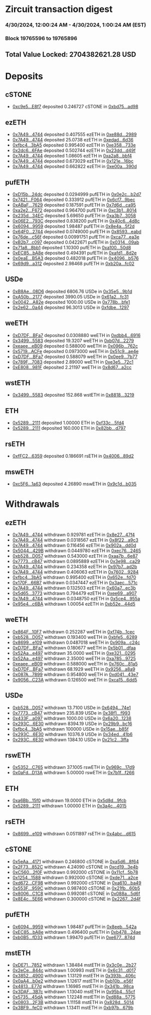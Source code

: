 # Zircuit transaction digest
### 4/30/2024, 12:00:24 AM - 4/30/2024, 1:00:24 AM (EST)
### Block 19765596 to 19765896

## Total Value Locked: 2704382621.28 USD

# Deposits
## cSTONE
- [0xc9e5...E8f7](https://etherscan.io/address/0xc9e561Fb07fBEE24Edf19Ee8216D8633c583E8f7) deposited 0.246727 cSTONE in [0xbd75...ad98](https://etherscan.io/tx/0xc9e561Fb07fBEE24Edf19Ee8216D8633c583E8f7)
## ezETH
- [0x7A49...4744](https://etherscan.io/address/0x7A493Be5c2ce014cD049Bf178a1ac0Db1B434744) deposited 0.407555 ezETH in [0xe88d...2989](https://etherscan.io/tx/0x7A493Be5c2ce014cD049Bf178a1ac0Db1B434744)
- [0x7A49...4744](https://etherscan.io/address/0x7A493Be5c2ce014cD049Bf178a1ac0Db1B434744) deposited 25.0738 ezETH in [0xedad...6d36](https://etherscan.io/tx/0x7A493Be5c2ce014cD049Bf178a1ac0Db1B434744)
- [0xfbc4...3bA5](https://etherscan.io/address/0xfbc42b6d570e9E9f14A1Bf0A39C85Ad2B8f03bA5) deposited 0.995400 ezETH in [0xe358...733e](https://etherscan.io/tx/0xfbc42b6d570e9E9f14A1Bf0A39C85Ad2B8f03bA5)
- [0x2dc6...6FAe](https://etherscan.io/address/0x2dc61144073850735EcAb50D19E5b52791106FAe) deposited 0.502744 ezETH in [0x23dd...d49f](https://etherscan.io/tx/0x2dc61144073850735EcAb50D19E5b52791106FAe)
- [0x7A49...4744](https://etherscan.io/address/0x7A493Be5c2ce014cD049Bf178a1ac0Db1B434744) deposited 1.08605 ezETH in [0xa2a8...bbf4](https://etherscan.io/tx/0x7A493Be5c2ce014cD049Bf178a1ac0Db1B434744)
- [0x7A49...4744](https://etherscan.io/address/0x7A493Be5c2ce014cD049Bf178a1ac0Db1B434744) deposited 0.673029 ezETH in [0x121e...16bc](https://etherscan.io/tx/0x7A493Be5c2ce014cD049Bf178a1ac0Db1B434744)
- [0x7A49...4744](https://etherscan.io/address/0x7A493Be5c2ce014cD049Bf178a1ac0Db1B434744) deposited 0.662822 ezETH in [0xe00a...390d](https://etherscan.io/tx/0x7A493Be5c2ce014cD049Bf178a1ac0Db1B434744)
## pufETH
- [0xD15b...24dc](https://etherscan.io/address/0xD15b0f1D91A446373684fCbC59F48cF4132424dc) deposited 0.0294999 pufETH in [0x0e2c...b2d7](https://etherscan.io/tx/0xD15b0f1D91A446373684fCbC59F48cF4132424dc)
- [0x7421...F064](https://etherscan.io/address/0x742105c5De6cc9b991B8901AD8eC6bB6936FF064) deposited 0.333912 pufETH in [0x6cf7...9bec](https://etherscan.io/tx/0x742105c5De6cc9b991B8901AD8eC6bB6936FF064)
- [0xABaF...7629](https://etherscan.io/address/0xABaF0B82d39348340d79137AA0CFe7E0Ca757629) deposited 0.187591 pufETH in [0x7d6d...ca95](https://etherscan.io/tx/0xABaF0B82d39348340d79137AA0CFe7E0Ca757629)
- [0xa2e2...F672](https://etherscan.io/address/0xa2e2d58e3c20cB9Bb4a6B8AE3C2b7Ff22d30F672) deposited 0.964700 pufETH in [0xc3b1...8014](https://etherscan.io/tx/0xa2e2d58e3c20cB9Bb4a6B8AE3C2b7Ff22d30F672)
- [0x235d...34EC](https://etherscan.io/address/0x235d24C9D19E8c517B2b3a8aD8eD47C73FFA34EC) deposited 5.69650 pufETH in [0xa3b7...3058](https://etherscan.io/tx/0x235d24C9D19E8c517B2b3a8aD8eD47C73FFA34EC)
- [0x06E2...793C](https://etherscan.io/address/0x06E252CDb6BF0E724346bE59ceADF6684c79793C) deposited 0.838200 pufETH in [0x40c6...4d8c](https://etherscan.io/tx/0x06E252CDb6BF0E724346bE59ceADF6684c79793C)
- [0x6094...9959](https://etherscan.io/address/0x60945769171b20E8846986A41E34490c44a99959) deposited 1.98487 pufETH in [0x8e4a...5f2d](https://etherscan.io/tx/0x60945769171b20E8846986A41E34490c44a99959)
- [0x64F0...2744](https://etherscan.io/address/0x64F04fDeFF38d38BC7e60596a3834DF404bf2744) deposited 0.0749000 pufETH in [0x8593...eabd](https://etherscan.io/tx/0x64F04fDeFF38d38BC7e60596a3834DF404bf2744)
- [0x76de...c56f](https://etherscan.io/address/0x76deFfABA00063300c13BE50f86C253c8B87c56f) deposited 0.00991751 pufETH in [0xca77...ea3e](https://etherscan.io/tx/0x76deFfABA00063300c13BE50f86C253c8B87c56f)
- [0xB2b7...c097](https://etherscan.io/address/0xB2b768a5caaCD64C8f862892328Ba8F3F085c097) deposited 0.0422671 pufETH in [0x0314...09ab](https://etherscan.io/tx/0xB2b768a5caaCD64C8f862892328Ba8F3F085c097)
- [0x71a8...8bb1](https://etherscan.io/address/0x71a878F733d19B2c410672A69f3756F88f988bb1) deposited 1.10300 pufETH in [0xa100...50d8](https://etherscan.io/tx/0x71a878F733d19B2c410672A69f3756F88f988bb1)
- [0xEC85...bA8e](https://etherscan.io/address/0xEC85b8E2D60934080Fc333Dcdb2f52281390bA8e) deposited 0.494391 pufETH in [0xafd1...8d2e](https://etherscan.io/tx/0xEC85b8E2D60934080Fc333Dcdb2f52281390bA8e)
- [0x0eaE...B5A3](https://etherscan.io/address/0x0eaEd316585D1C76386845601b1C115B37EdB5A3) deposited 0.482018 pufETH in [0x4096...b576](https://etherscan.io/tx/0x0eaEd316585D1C76386845601b1C115B37EdB5A3)
- [0x69d9...a312](https://etherscan.io/address/0x69d9C862994EE9759ffb0D171AAfDc335f2da312) deposited 2.98468 pufETH in [0xb20a...fc02](https://etherscan.io/tx/0x69d9C862994EE9759ffb0D171AAfDc335f2da312)
## USDe
- [0xB8Ae...08D6](https://etherscan.io/address/0xB8Ae3363Ce4Da7f2C96F8d390D95A51C593B08D6) deposited 6806.76 USDe in [0x35e5...9b1d](https://etherscan.io/tx/0xB8Ae3363Ce4Da7f2C96F8d390D95A51C593B08D6)
- [0xA50b...2177](https://etherscan.io/address/0xA50b87f8C860F79F2C38f39A0B5f1991cCbd2177) deposited 3990.05 USDe in [0x61a2...fc31](https://etherscan.io/tx/0xA50b87f8C860F79F2C38f39A0B5f1991cCbd2177)
- [0x0042...A82e](https://etherscan.io/address/0x00422F9f27e92D2a3440cA196D176B6901BaA82e) deposited 1000.00 USDe in [0x778b...bfe1](https://etherscan.io/tx/0x00422F9f27e92D2a3440cA196D176B6901BaA82e)
- [0x2e62...0a44](https://etherscan.io/address/0x2e624A9Eb616F2A595994f9dbd7484B471c70a44) deposited 96.3013 USDe in [0xfdbe...1297](https://etherscan.io/tx/0x2e624A9Eb616F2A595994f9dbd7484B471c70a44)
## weETH
- [0xD7DF...BFa7](https://etherscan.io/address/0xD7DF7E085214743530afF339aFC420c7c720BFa7) deposited 0.0308880 weETH in [0xdbb4...6916](https://etherscan.io/tx/0xD7DF7E085214743530afF339aFC420c7c720BFa7)
- [0x3499...5583](https://etherscan.io/address/0x349937Ad5dB113cFE177FEf8f9031878eb255583) deposited 19.3207 weETH in [0xb07d...2279](https://etherscan.io/tx/0x349937Ad5dB113cFE177FEf8f9031878eb255583)
- [0xeaee...eB09](https://etherscan.io/address/0xeaee0e5597C83F24486B449F2754aaEc0A47eB09) deposited 0.588000 weETH in [0x096b...762c](https://etherscan.io/tx/0xeaee0e5597C83F24486B449F2754aaEc0A47eB09)
- [0x5719...ACFe](https://etherscan.io/address/0x571922f80ca4E428f4C62906e1b9C77C41BaACFe) deposited 0.0973000 weETH in [0x51c9...ae4e](https://etherscan.io/tx/0x571922f80ca4E428f4C62906e1b9C77C41BaACFe)
- [0xD7DF...BFa7](https://etherscan.io/address/0xD7DF7E085214743530afF339aFC420c7c720BFa7) deposited 0.588079 weETH in [0x0ee9...7b77](https://etherscan.io/tx/0xD7DF7E085214743530afF339aFC420c7c720BFa7)
- [0x789F...7083](https://etherscan.io/address/0x789F92c8A77179231D3F227413020aDbFC917083) deposited 2.89000 weETH in [0xe3e5...72c1](https://etherscan.io/tx/0x789F92c8A77179231D3F227413020aDbFC917083)
- [0xE808...981F](https://etherscan.io/address/0xE80877CdA139dE5Ff93cd36997822803C6Ff981F) deposited 2.21197 weETH in [0x8d67...a2cc](https://etherscan.io/tx/0xE80877CdA139dE5Ff93cd36997822803C6Ff981F)
## wstETH
- [0x3499...5583](https://etherscan.io/address/0x349937Ad5dB113cFE177FEf8f9031878eb255583) deposited 152.868 wstETH in [0x8818...3219](https://etherscan.io/tx/0x349937Ad5dB113cFE177FEf8f9031878eb255583)
## ETH
- [0x5289...2111](https://etherscan.io/address/0x5289Ff3ec804990Ae4FB19393b6E596A77CB2111) deposited 1.00000 ETH in [0xf33c...5fd4](https://etherscan.io/tx/0x5289Ff3ec804990Ae4FB19393b6E596A77CB2111)
- [0x5289...2111](https://etherscan.io/address/0x5289Ff3ec804990Ae4FB19393b6E596A77CB2111) deposited 160.000 ETH in [0x82bb...d797](https://etherscan.io/tx/0x5289Ff3ec804990Ae4FB19393b6E596A77CB2111)
## rsETH
- [0xfFC2...6359](https://etherscan.io/address/0xfFC285107cE873f2aC248013042e87Af595e6359) deposited 0.186691 rsETH in [0x4006...89d2](https://etherscan.io/tx/0xfFC285107cE873f2aC248013042e87Af595e6359)
## mswETH
- [0xc5F6...1a63](https://etherscan.io/address/0xc5F670Cc55ed46815118428261025919cB4e1a63) deposited 4.26890 mswETH in [0x9c1d...b035](https://etherscan.io/tx/0xc5F670Cc55ed46815118428261025919cB4e1a63)
# Withdrawals
## ezETH
- [0x7A49...4744](https://etherscan.io/address/0x7A493Be5c2ce014cD049Bf178a1ac0Db1B434744) withdrawn 0.929781 ezETH in [0x8e27...47f4](https://etherscan.io/tx/0x7A493Be5c2ce014cD049Bf178a1ac0Db1B434744)
- [0x7A49...4744](https://etherscan.io/address/0x7A493Be5c2ce014cD049Bf178a1ac0Db1B434744) withdrawn 0.0318567 ezETH in [0x8f22...a9c3](https://etherscan.io/tx/0x7A493Be5c2ce014cD049Bf178a1ac0Db1B434744)
- [0x7A49...4744](https://etherscan.io/address/0x7A493Be5c2ce014cD049Bf178a1ac0Db1B434744) withdrawn 0.116456 ezETH in [0x902a...dd0d](https://etherscan.io/tx/0x7A493Be5c2ce014cD049Bf178a1ac0Db1B434744)
- [0x5044...429B](https://etherscan.io/address/0x5044cCa6E3dE8150ce4C2D4Ee87dD07D5C22429B) withdrawn 0.0449780 ezETH in [0xec76...2465](https://etherscan.io/tx/0x5044cCa6E3dE8150ce4C2D4Ee87dD07D5C22429B)
- [0xb528...D057](https://etherscan.io/address/0xb52892d384244035c54EBb6c200DB7d4cA6FD057) withdrawn 0.543000 ezETH in [0xaa7b...6e87](https://etherscan.io/tx/0xb52892d384244035c54EBb6c200DB7d4cA6FD057)
- [0x7773...cB47](https://etherscan.io/address/0x77738aa1F3133DF3c5Ade2ecb5ECde43cc5ecB47) withdrawn 0.0895889 ezETH in [0x3e98...ca29](https://etherscan.io/tx/0x77738aa1F3133DF3c5Ade2ecb5ECde43cc5ecB47)
- [0x7A49...4744](https://etherscan.io/address/0x7A493Be5c2ce014cD049Bf178a1ac0Db1B434744) withdrawn 0.234358 ezETH in [0x97b7...ad2b](https://etherscan.io/tx/0x7A493Be5c2ce014cD049Bf178a1ac0Db1B434744)
- [0x7A49...4744](https://etherscan.io/address/0x7A493Be5c2ce014cD049Bf178a1ac0Db1B434744) withdrawn 0.406063 ezETH in [0x7602...9284](https://etherscan.io/tx/0x7A493Be5c2ce014cD049Bf178a1ac0Db1B434744)
- [0xfbc4...3bA5](https://etherscan.io/address/0xfbc42b6d570e9E9f14A1Bf0A39C85Ad2B8f03bA5) withdrawn 0.995400 ezETH in [0x652e...fd70](https://etherscan.io/tx/0xfbc42b6d570e9E9f14A1Bf0A39C85Ad2B8f03bA5)
- [0x170F...66B7](https://etherscan.io/address/0x170F1113BC7cC85b082c78Ab404eC78F2Ed266B7) withdrawn 0.0347447 ezETH in [0x3aec...571c](https://etherscan.io/tx/0x170F1113BC7cC85b082c78Ab404eC78F2Ed266B7)
- [0x7A49...4744](https://etherscan.io/address/0x7A493Be5c2ce014cD049Bf178a1ac0Db1B434744) withdrawn 0.132503 ezETH in [0x60a7...ec3b](https://etherscan.io/tx/0x7A493Be5c2ce014cD049Bf178a1ac0Db1B434744)
- [0x5d65...3773](https://etherscan.io/address/0x5d653a37c306514c1e59A537F488ba06D37e3773) withdrawn 0.794479 ezETH in [0xee69...a907](https://etherscan.io/tx/0x5d653a37c306514c1e59A537F488ba06D37e3773)
- [0x7A49...4744](https://etherscan.io/address/0x7A493Be5c2ce014cD049Bf178a1ac0Db1B434744) withdrawn 0.0348750 ezETH in [0x5ce4...955a](https://etherscan.io/tx/0x7A493Be5c2ce014cD049Bf178a1ac0Db1B434744)
- [0x95e4...c6BA](https://etherscan.io/address/0x95e4D54C8EFF8d022F926f48643324329CEEc6BA) withdrawn 1.00054 ezETH in [0xb52e...44d5](https://etherscan.io/tx/0x95e4D54C8EFF8d022F926f48643324329CEEc6BA)
## weETH
- [0x864F...10F7](https://etherscan.io/address/0x864FC05Aa34B2EA2e88276DBBf105e6fc83310F7) withdrawn 0.252287 weETH in [0xf74b...1cec](https://etherscan.io/tx/0x864FC05Aa34B2EA2e88276DBBf105e6fc83310F7)
- [0xb528...D057](https://etherscan.io/address/0xb52892d384244035c54EBb6c200DB7d4cA6FD057) withdrawn 0.193400 weETH in [0xbfe5...6289](https://etherscan.io/tx/0xb52892d384244035c54EBb6c200DB7d4cA6FD057)
- [0x8699...e109](https://etherscan.io/address/0x86995F4a229b5a6512BF46b0A65DF450F37de109) withdrawn 0.0487018 weETH in [0x909a...c24c](https://etherscan.io/tx/0x86995F4a229b5a6512BF46b0A65DF450F37de109)
- [0xD7DF...BFa7](https://etherscan.io/address/0xD7DF7E085214743530afF339aFC420c7c720BFa7) withdrawn 0.180677 weETH in [0x5b01...dfaa](https://etherscan.io/tx/0xD7DF7E085214743530afF339aFC420c7c720BFa7)
- [0x52Aa...e497](https://etherscan.io/address/0x52Aa899454998Be5b000Ad077a46Bbe360F4e497) withdrawn 35.0000 weETH in [0xe321...0295](https://etherscan.io/tx/0x52Aa899454998Be5b000Ad077a46Bbe360F4e497)
- [0x52Aa...e497](https://etherscan.io/address/0x52Aa899454998Be5b000Ad077a46Bbe360F4e497) withdrawn 2.35000 weETH in [0xa785...9725](https://etherscan.io/tx/0x52Aa899454998Be5b000Ad077a46Bbe360F4e497)
- [0xeaee...eB09](https://etherscan.io/address/0xeaee0e5597C83F24486B449F2754aaEc0A47eB09) withdrawn 0.588000 weETH in [0x760c...81a5](https://etherscan.io/tx/0xeaee0e5597C83F24486B449F2754aaEc0A47eB09)
- [0xD7DF...BFa7](https://etherscan.io/address/0xD7DF7E085214743530afF339aFC420c7c720BFa7) withdrawn 68.1929 weETH in [0x9256...a8a9](https://etherscan.io/tx/0xD7DF7E085214743530afF339aFC420c7c720BFa7)
- [0x087A...7899](https://etherscan.io/address/0x087A05e34842B49974c06d046B0bbB95102c7899) withdrawn 0.954800 weETH in [0xd041...43e7](https://etherscan.io/tx/0x087A05e34842B49974c06d046B0bbB95102c7899)
- [0x9056...C23A](https://etherscan.io/address/0x9056AC4293D948a9907b6986fD7bb7B43044C23A) withdrawn 0.126500 weETH in [0xca15...6dd5](https://etherscan.io/tx/0x9056AC4293D948a9907b6986fD7bb7B43044C23A)
## USDe
- [0xb528...D057](https://etherscan.io/address/0xb52892d384244035c54EBb6c200DB7d4cA6FD057) withdrawn 13.7100 USDe in [0x6494...74e1](https://etherscan.io/tx/0xb52892d384244035c54EBb6c200DB7d4cA6FD057)
- [0x7773...cB47](https://etherscan.io/address/0x77738aa1F3133DF3c5Ade2ecb5ECde43cc5ecB47) withdrawn 235.839 USDe in [0x38f1...f993](https://etherscan.io/tx/0x77738aa1F3133DF3c5Ade2ecb5ECde43cc5ecB47)
- [0x433F...a097](https://etherscan.io/address/0x433F88FC59ECc439bed298EeE4F989bF84bCa097) withdrawn 1000.00 USDe in [0x6a20...1238](https://etherscan.io/tx/0x433F88FC59ECc439bed298EeE4F989bF84bCa097)
- [0x293C...6E30](https://etherscan.io/address/0x293C6937D8D82e05B01335F7B33FBA0c8e256E30) withdrawn 8394.19 USDe in [0x29b9...bc16](https://etherscan.io/tx/0x293C6937D8D82e05B01335F7B33FBA0c8e256E30)
- [0xfbc4...3bA5](https://etherscan.io/address/0xfbc42b6d570e9E9f14A1Bf0A39C85Ad2B8f03bA5) withdrawn 100000 USDe in [0x15ae...b85f](https://etherscan.io/tx/0xfbc42b6d570e9E9f14A1Bf0A39C85Ad2B8f03bA5)
- [0x293C...6E30](https://etherscan.io/address/0x293C6937D8D82e05B01335F7B33FBA0c8e256E30) withdrawn 10376.9 USDe in [0x34ed...41b6](https://etherscan.io/tx/0x293C6937D8D82e05B01335F7B33FBA0c8e256E30)
- [0x293C...6E30](https://etherscan.io/address/0x293C6937D8D82e05B01335F7B33FBA0c8e256E30) withdrawn 1384.10 USDe in [0x21c2...3ffa](https://etherscan.io/tx/0x293C6937D8D82e05B01335F7B33FBA0c8e256E30)
## rswETH
- [0x5352...C765](https://etherscan.io/address/0x5352e8b1237745D07E03bCF2b0c951AfCEAcC765) withdrawn 37.1005 rswETH in [0x969c...17d9](https://etherscan.io/tx/0x5352e8b1237745D07E03bCF2b0c951AfCEAcC765)
- [0x0aFd...D13A](https://etherscan.io/address/0x0aFd04EF4D4789B91258f60Bd7f980287c55D13A) withdrawn 5.00000 rswETH in [0x7b1f...f266](https://etherscan.io/tx/0x0aFd04EF4D4789B91258f60Bd7f980287c55D13A)
## ETH
- [0xa6Bb...15f0](https://etherscan.io/address/0xa6Bba65d581CF64cB7Ff8E656b9207C1ee7915f0) withdrawn 19.0000 ETH in [0x5d8d...9fcb](https://etherscan.io/tx/0xa6Bba65d581CF64cB7Ff8E656b9207C1ee7915f0)
- [0x5289...2111](https://etherscan.io/address/0x5289Ff3ec804990Ae4FB19393b6E596A77CB2111) withdrawn 1.00000 ETH in [0x3a4c...4015](https://etherscan.io/tx/0x5289Ff3ec804990Ae4FB19393b6E596A77CB2111)
## rsETH
- [0x8699...e109](https://etherscan.io/address/0x86995F4a229b5a6512BF46b0A65DF450F37de109) withdrawn 0.0511897 rsETH in [0x4abc...d615](https://etherscan.io/tx/0x86995F4a229b5a6512BF46b0A65DF450F37de109)
## cSTONE
- [0x5eAa...4171](https://etherscan.io/address/0x5eAad002de512bd5D1DbeAE221edA399c5C84171) withdrawn 0.246800 cSTONE in [0xa5d6...8f64](https://etherscan.io/tx/0x5eAad002de512bd5D1DbeAE221edA399c5C84171)
- [0x2F73...852C](https://etherscan.io/address/0x2F732A9E54f563ccdDfBaF6E7B11276c1C5D852C) withdrawn 4.24090 cSTONE in [0xcd19...3e4b](https://etherscan.io/tx/0x2F732A9E54f563ccdDfBaF6E7B11276c1C5D852C)
- [0xC560...2f0F](https://etherscan.io/address/0xC56098AE6f8c024547dF3f87081D3eD969762f0F) withdrawn 0.992000 cSTONE in [0x11cf...5b78](https://etherscan.io/tx/0xC56098AE6f8c024547dF3f87081D3eD969762f0F)
- [0x1254...1588](https://etherscan.io/address/0x12542741C9C75cd3De72f4086c0064Ade39f1588) withdrawn 0.992000 cSTONE in [0xde71...a2ce](https://etherscan.io/tx/0x12542741C9C75cd3De72f4086c0064Ade39f1588)
- [0xd672...CF98](https://etherscan.io/address/0xd6723d84aD34B4cCA001ce0DB9686Ea2037fCF98) withdrawn 0.992000 cSTONE in [0xa610...ba49](https://etherscan.io/tx/0xd6723d84aD34B4cCA001ce0DB9686Ea2037fCF98)
- [0x553F...959C](https://etherscan.io/address/0x553F58802fa84eCD9B8f2bF7c57039f57E36959C) withdrawn 0.987400 cSTONE in [0x21fb...60b5](https://etherscan.io/tx/0x553F58802fa84eCD9B8f2bF7c57039f57E36959C)
- [0x8006...C1C8](https://etherscan.io/address/0x80069F2aCF2074b1140db06D82A74D452E7cC1C8) withdrawn 0.992081 cSTONE in [0x088a...5d6f](https://etherscan.io/tx/0x80069F2aCF2074b1140db06D82A74D452E7cC1C8)
- [0x8E4c...5E66](https://etherscan.io/address/0x8E4c38089AF04Fd25Eb64442024fa70DeD9e5E66) withdrawn 0.300000 cSTONE in [0x2267...2d4f](https://etherscan.io/tx/0x8E4c38089AF04Fd25Eb64442024fa70DeD9e5E66)
## pufETH
- [0x6094...9959](https://etherscan.io/address/0x60945769171b20E8846986A41E34490c44a99959) withdrawn 1.98487 pufETH in [0x8eeb...542a](https://etherscan.io/tx/0x60945769171b20E8846986A41E34490c44a99959)
- [0xEC85...bA8e](https://etherscan.io/address/0xEC85b8E2D60934080Fc333Dcdb2f52281390bA8e) withdrawn 0.496400 pufETH in [0xb478...24ae](https://etherscan.io/tx/0xEC85b8E2D60934080Fc333Dcdb2f52281390bA8e)
- [0xb0B5...fD33](https://etherscan.io/address/0xb0B57CF2D9257645cC96603bFC2C731eBa38fD33) withdrawn 1.99470 pufETH in [0xe677...874d](https://etherscan.io/tx/0xb0B57CF2D9257645cC96603bFC2C731eBa38fD33)
## mstETH
- [0xDE71...7852](https://etherscan.io/address/0xDE715Fc434afFb3294d08CcF643484b62C707852) withdrawn 1.38484 mstETH in [0x3c0e...2b27](https://etherscan.io/tx/0xDE715Fc434afFb3294d08CcF643484b62C707852)
- [0x2eCe...844c](https://etherscan.io/address/0x2eCe80ee228Ff3112244844F59Ab559Cfcc3844c) withdrawn 1.00993 mstETH in [0x6c31...d017](https://etherscan.io/tx/0x2eCe80ee228Ff3112244844F59Ab559Cfcc3844c)
- [0x3852...4900](https://etherscan.io/address/0x3852cD2ed282EfeBBE73173B3Ff14E4c6A584900) withdrawn 1.13129 mstETH in [0x393b...406c](https://etherscan.io/tx/0x3852cD2ed282EfeBBE73173B3Ff14E4c6A584900)
- [0x0aA4...b0e2](https://etherscan.io/address/0x0aA48fC7d28Af9F0BF08Bf3EA97F942eFFF2b0e2) withdrawn 1.12617 mstETH in [0xb10b...e56f](https://etherscan.io/tx/0x0aA48fC7d28Af9F0BF08Bf3EA97F942eFFF2b0e2)
- [0x4813...E77d](https://etherscan.io/address/0x48133DCb82Ba08E0d42Da971FE4d0BeeB4C7E77d) withdrawn 1.16985 mstETH in [0x341b...98ca](https://etherscan.io/tx/0x48133DCb82Ba08E0d42Da971FE4d0BeeB4C7E77d)
- [0x3DAF...3B7c](https://etherscan.io/address/0x3DAF33b343632a17794Fd2E12dd9101E750B3B7c) withdrawn 1.13040 mstETH in [0x95b4...55cf](https://etherscan.io/tx/0x3DAF33b343632a17794Fd2E12dd9101E750B3B7c)
- [0x5735...45dA](https://etherscan.io/address/0x573570EE6916d8978cD352EDa546AB0e5c3245dA) withdrawn 1.12248 mstETH in [0xd88a...5775](https://etherscan.io/tx/0x573570EE6916d8978cD352EDa546AB0e5c3245dA)
- [0x0803...2F3B](https://etherscan.io/address/0x0803E4E2f2c0A6668F3fA013d2F70cc776942F3B) withdrawn 1.11158 mstETH in [0x828d...5014](https://etherscan.io/tx/0x0803E4E2f2c0A6668F3fA013d2F70cc776942F3B)
- [0x3BF9...feC0](https://etherscan.io/address/0x3BF953A46422CFb9F475584B7C0aaB9E5f91feC0) withdrawn 1.13411 mstETH in [0xb97b...679b](https://etherscan.io/tx/0x3BF953A46422CFb9F475584B7C0aaB9E5f91feC0)
